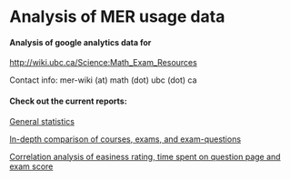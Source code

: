 Analysis of MER usage data
================

#### Analysis of google analytics data for

http://wiki.ubc.ca/Science:Math_Exam_Resources

Contact info: mer-wiki (at) math (dot) ubc (dot) ca


#### Check out the current reports:

[General statistics](http://nbviewer.ipython.org/github/MER-wiki/google-analytics/blob/master/mer_py_google_analytics.ipynb)

[In-depth comparison of courses, exams, and exam-questions](http://nbviewer.ipython.org/github/MER-wiki/google-analytics/blob/master/MER_notebook2.ipynb)

[Correlation analysis of easiness rating, time spent on question page and exam score](http://nbviewer.ipython.org/github/MER-wiki/google-analytics/blob/master/Correlation_avg_time_spent_to_avg_rating_to_exam_score.ipynb)

